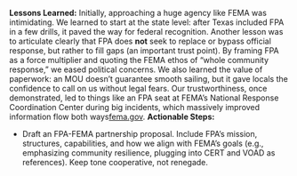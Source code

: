 **Lessons Learned:** Initially, approaching a huge agency like FEMA was intimidating. We learned to start at the state level: after Texas included FPA in a few drills, it paved the way for federal recognition. Another lesson was to articulate clearly that FPA does **not** seek to replace or bypass official response, but rather to fill gaps (an important trust point). By framing FPA as a force multiplier and quoting the FEMA ethos of “whole community response,” we eased political concerns. We also learned the value of paperwork: an MOU doesn’t guarantee smooth sailing, but it gave locals the confidence to call on us without legal fears. Our trustworthiness, once demonstrated, led to things like an FPA seat at FEMA’s National Response Coordination Center during big incidents, which massively improved information flow both ways[fema.gov](https://www.fema.gov/press-release/20230907/fema-team-rubicon-sign-agreement-about-preparedness-response-and-recovery#:~:text=%E2%80%9CThis%20increased%20partnership%20and%20collaboration,%E2%80%9D).
**Actionable Steps:**  
- Draft an FPA-FEMA partnership proposal. Include FPA’s mission, structures, capabilities, and how we align with FEMA’s goals (e.g., emphasizing community resilience, plugging into CERT and VOAD as references). Keep tone cooperative, not renegade.
